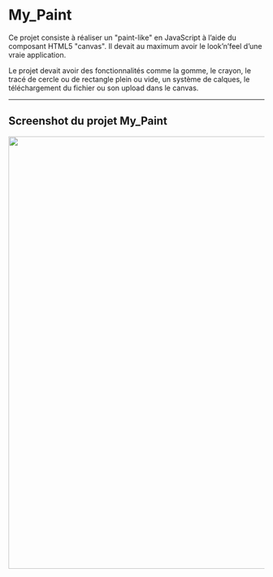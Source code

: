 # My_Paint

Ce projet consiste à réaliser un "paint-like" en JavaScript à l’aide du composant HTML5 "canvas". Il devait au maximum avoir le look’n’feel d’une vraie application.

Le projet devait avoir des fonctionnalités comme la gomme, le crayon, le tracé de cercle ou de rectangle plein ou vide, un système de calques, le téléchargement du fichier ou son upload dans le canvas. 

<hr></hr>

## Screenshot du projet My_Paint

<p align="center">
  <img src="https://cloud.githubusercontent.com/assets/16621838/17516083/97540c12-5e3c-11e6-8c0d-e02cf033c80f.png" width="850"/>
</p>
